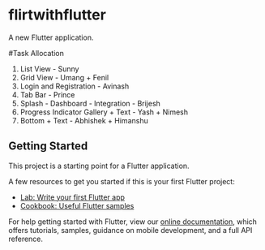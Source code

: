 # flirtwithflutter

A new Flutter application.

#Task Allocation
1. List View - Sunny 
2. Grid View - Umang + Fenil
3. Login and Registration - Avinash 
4. Tab Bar - Prince 
5. Splash - Dashboard - Integration - Brijesh
6. Progress Indicator Gallery + Text - Yash + Nimesh
7. Bottom + Text - Abhishek + Himanshu 


## Getting Started

This project is a starting point for a Flutter application.

A few resources to get you started if this is your first Flutter project:

- [Lab: Write your first Flutter app](https://flutter.dev/docs/get-started/codelab)
- [Cookbook: Useful Flutter samples](https://flutter.dev/docs/cookbook)

For help getting started with Flutter, view our 
[online documentation](https://flutter.dev/docs), which offers tutorials, 
samples, guidance on mobile development, and a full API reference.
